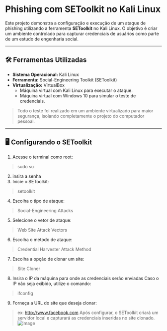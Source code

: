 # Phishing com SEToolkit no Kali Linux

Este projeto demonstra a configuração e execução de um ataque de phishing utilizando a ferramenta **SEToolkit** no Kali Linux. O objetivo é criar um ambiente controlado para capturar credenciais de usuários como parte de um estudo de engenharia social.

---

## 🛠️ Ferramentas Utilizadas

- **Sistema Operacional:** Kali Linux
- **Ferramenta:** Social-Engineering Toolkit (SEToolkit)
- **Virtualização:** VirtualBox
  - Máquina virtual com Kali Linux para executar o ataque.
  - Máquina virtual com Windows 10 para simular o teste de credenciais.

> Todo o teste foi realizado em um ambiente virtualizado para maior segurança, isolando completamente o projeto do computador pessoal.

---

## 🖥️ Configurando o SEToolkit

1. Acesse o terminal como root:
> sudo su
2. insira a senha 
3. Inicie o SEToolkit:
> setoolkit
4. Escolha o tipo de ataque:
> Social-Engineering Attacks 
5. Selecione o vetor de ataque:
> Web Site Attack Vectors 
6. Escolha o método de ataque:
> Credential Harvester Attack Method 
7. Escolha a opção de clonar um site:
> Site Cloner 
8. Insira o IP da máquina para onde as credenciais serão enviadas
Caso o IP não seja exibido, utilize o comando:
> ifconfig
9. Forneça a URL do site que deseja clonar:
> ex: http://www.facebook.com
Após configurar, o SEToolkit criará um servidor local e capturará as credenciais inseridas no site clonado.
![image](https://github.com/user-attachments/assets/f063ae4a-76fa-48d4-8380-76eebbb5add3)
